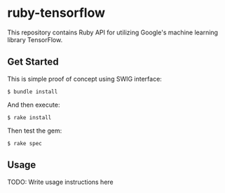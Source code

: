 # ruby-tensorflow

This repository contains Ruby API for utilizing Google's machine learning library TensorFlow.

## Get Started

This is simple proof of concept using SWIG interface:

	$ bundle install

And then execute:

    $ rake install

Then test the gem:

    $ rake spec

## Usage

TODO: Write usage instructions here